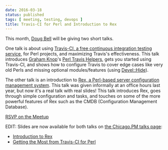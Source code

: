 ```yaml
---
date: 2016-03-18
status: published
tags: [ meeting, testing, devops ]
title: Travis-CI for Perl and Introduction to Rex
---
```

This month, [Doug Bell](http://preaction.me) will be giving two short
talks.

One talk is about using [Travis-CI, a free continuous integration
testing service](https://travis-ci.org), for Perl projects, and
maximizing Travis's effectiveness. This talk introduces [Graham
Knop](https://github.com/haarg)'s [Perl Travis
Helpers](https://github.com/travis-perl/helpers), gets you started using
Travis-CI, and shows how to configure Travis to cover edge cases like
very old Perls and missing optional modules/features (using
[Devel::Hide](http://metacpan.org/pod/Devel::Hide)).

The other talk is an introduction to [Rex, a Perl-based server
configuration management system](http://rexify.org). This talk was given
informally at an office hours last year, but now it's a real talk with
real slides! This talk introduces Rex, goes through simple configuration
and tasks, and touches on some of the more powerful features of Rex such
as the CMDB (Configuration Management Database).

[RSVP on the Meetup](http://www.meetup.com/ChicagoPM/events/229699475/)

EDIT: Slides are now available for both talks on [the Chicago.PM talks
page](/talks):

* [Introduction to Rex](http://preaction.github.io/Introduction-to-Rex/)
* [Getting the Most from Travis-CI for Perl](http://preaction.github.io/Getting-The-Most-From-Travis-CI-For-Perl/)
